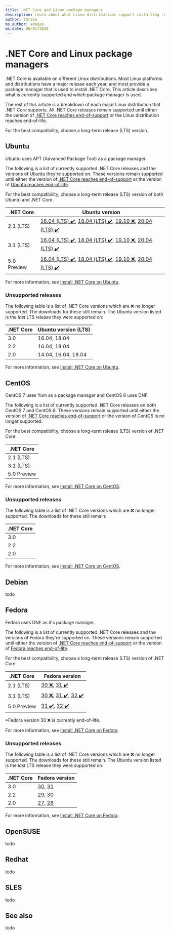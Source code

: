 ```yaml
---
title: .NET Core and Linux package managers
description: Learn about what Linux distributions support installing .NET Core on Linux through a package manager.
author: thraka
ms.author: adegeo
ms.date: 06/01/2020
---
```


# .NET Core and Linux package managers

.NET Core is available on different Linux distributions. Most Linux platforms and distributions have a major release each year, and most provide a package manager that is used to install .NET Core. This article describes what is currently supported and which package manager is used.

The rest of this article is a breakdown of each major Linux distribution that .NET Core supports. All .NET Core releases remain supported until either the version of [.NET Core reaches end-of-support](https://dotnet.microsoft.com/platform/support/policy/dotnet-core) or the Linux distribution reaches end-of-life.

For the best compatibility, choose a long-term release (LTS) version.

## Ubuntu

Ubuntu uses APT (Advanced Package Tool) as a package manager.

The following is a list of currently supported .NET Core releases and the versions of Ubuntu they're supported on. These versions remain supported until either the version of [.NET Core reaches end-of-support](https://dotnet.microsoft.com/platform/support/policy/dotnet-core) or the version of [Ubuntu reaches end-of-life](https://wiki.ubuntu.com/Releases).

For the best compatibility, choose a long-term release (LTS) version of both Ubuntu and .NET Core.

| .NET Core   | Ubuntu version                                           |
|-------------|----------------------------------------------------------|
| 2.1 (LTS)   | [16.04 (LTS) ✔️](linux-ubuntu.md#1604-), [18.04 (LTS) ✔️](linux-ubuntu.md#1804-), [19.10 ❌](linux-ubuntu.md#1910-), [20.04 (LTS) ✔️](linux-ubuntu.md#2004-) |
| 3.1 (LTS)   | [16.04 (LTS) ✔️](linux-ubuntu.md#1604-), [18.04 (LTS) ✔️](linux-ubuntu.md#1804-), [19.10 ❌](linux-ubuntu.md#1910-), [20.04 (LTS) ✔️](linux-ubuntu.md#2004-) |
| 5.0 Preview | [16.04 (LTS) ✔️](linux-ubuntu.md#1604-), [18.04 (LTS) ✔️](linux-ubuntu.md#1804-), [19.10 ❌](linux-ubuntu.md#1910-), [20.04 (LTS) ✔️](linux-ubuntu.md#2004-) |

For more information, see [Install .NET Core on Ubuntu](linux-ubuntu.md).

### Unsupported releases

The following table is a list of .NET Core versions which are ❌ no longer supported. The downloads for these still remain. The Ubuntu version listed is the *last* LTS release they were supported on:

| .NET Core | Ubuntu version (LTS) |
|-----------|----------------------|
| 3.0       | 16.04, 18.04         |
| 2.2       | 16.04, 18.04         |
| 2.0       | 14.04, 16.04, 18.04  |

For more information, see [Install .NET Core on Ubuntu](linux-ubuntu.md).

## CentOS

CentOS 7 uses Yum as a package manager and CentOS 8 uses DNF.

The following is a list of currently supported .NET Core releases on both CentOS 7 and CentOS 8. These versions remain supported until either the version of [.NET Core reaches end-of-support](https://dotnet.microsoft.com/platform/support/policy/dotnet-core) or the version of CentOS is no longer supported.

For the best compatibility, choose a long-term release (LTS) version of .NET Core.

| .NET Core   |
|-------------|
| 2.1 (LTS)   |
| 3.1 (LTS)   |
| 5.0 Preview |

For more information, see [Install .NET Core on CentOS](linux-centos.md).

### Unsupported releases

The following table is a list of .NET Core versions which are ❌ no longer supported. The downloads for these still remain:

| .NET Core |
|-----------|
| 3.0       |
| 2.2       |
| 2.0       |

For more information, see [Install .NET Core on CentOS](linux-centos.md).

## Debian

todo

## Fedora

Fedora uses DNF as it's package manager.

The following is a list of currently supported .NET Core releases and the versions of Fedora they're supported on. These versions remain supported until either the version of [.NET Core reaches end-of-support](https://dotnet.microsoft.com/platform/support/policy/dotnet-core) or the version of [Fedora reaches end-of-life](https://fedoraproject.org/wiki/End_of_life).

For the best compatibility, choose a long-term release (LTS) version of .NET Core.

| .NET Core   | Fedora version |
|-------------|----------------|
| 2.1 (LTS)   | [30 ❌](linux-fedora.md#fedora-30-), [31 ✔️](linux-fedora.md#fedora-31-)        |
| 3.1 (LTS)   | [30 ❌](linux-fedora.md#fedora-30-), [31 ✔️](linux-fedora.md#fedora-31-), [32 ✔️](linux-fedora.md#fedora-32-)    |
| 5.0 Preview | [31 ✔️](linux-fedora.md#fedora-31-), [32 ✔️](linux-fedora.md#fedora-32-)         |

*Fedora version 30 ❌ is currently end-of-life.

For more information, see [Install .NET Core on Fedora](linux-fedora.md).

### Unsupported releases

The following table is a list of .NET Core versions which are ❌ no longer supported. The downloads for these still remain. The Ubuntu version listed is the *last* LTS release they were supported on:

| .NET Core | Fedora version |
|-----------|----------------|
| 3.0       | [30](#fedora-30-), [31](#fedora-31-)         |
| 2.2       | [29](#fedora-29-), [30](#fedora-30-)         |
| 2.0       | [27](#fedora-27-), [28](#fedora-28-)         |

For more information, see [Install .NET Core on Fedora](linux-fedora.md).

## OpenSUSE

todo

## Redhat

todo

## SLES

todo

## See also

todo
